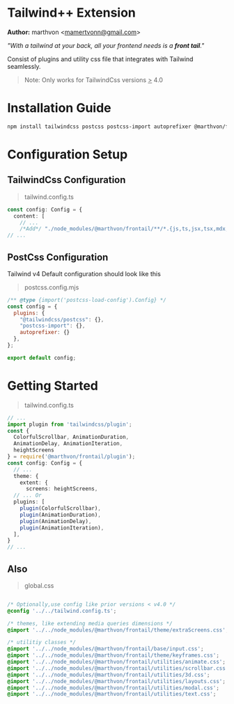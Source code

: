 
# Tailwind++ Extension

**Author:** marthvon \<mamertvonn@gmail.com>

*"With a tailwind at your back, all your frontend needs is a **front tail**."*

Consist of plugins and utility css file that integrates with Tailwind seamlessly.

> Note: Only works for TailwindCss versions <u>></u> 4.0

# Installation Guide

``` bash
npm install tailwindcss postcss postcss-import autoprefixer @marthvon/frontail
```

# Configuration Setup 

## TailwindCss Configuration
> tailwind.config.ts
```typescript
const config: Config = {
  content: [
    // ...
    /*Add*/ "./node_modules/@marthvon/frontail/**/*.{js,ts,jsx,tsx,mdx,css}"
// ...
```

## PostCss Configuration
Tailwind v4 Default configuration should look like this
> postcss.config.mjs
```javascript
/** @type {import('postcss-load-config').Config} */
const config = {
  plugins: {
    "@tailwindcss/postcss": {},
    "postcss-import": {},
    autoprefixer: {}
  },
};

export default config;
```

# Getting Started

> tailwind.config.ts
```typescript
// ...
import plugin from 'tailwindcss/plugin';
const { 
  ColorfulScrollbar, AnimationDuration,
  AnimationDelay, AnimationIteration,
  heightScreens
} = require('@marthvon/frontail/plugin');
const config: Config = {
  // ...
  theme: {
    extent: {
      screens: heightScreens,
  // ... Or
  plugins: [
    plugin(ColorfulScrollbar), 
    plugin(AnimationDuration),
    plugin(AnimationDelay),
    plugin(AnimationIteration),
  ],
}
// ...
```

## Also

> global.css
```css

/* Optionally,use config like prior versions < v4.0 */
@config '../../tailwind.config.ts'; 

/* themes, like extending media queries dimensions */
@import '../../node_modules/@marthvon/frontail/theme/extraScreens.css';

/* utilitiy classes */
@import '../../node_modules/@marthvon/frontail/base/input.css';
@import '../../node_modules/@marthvon/frontail/theme/keyframes.css';
@import '../../node_modules/@marthvon/frontail/utilities/animate.css';
@import '../../node_modules/@marthvon/frontail/utilities/scrollbar.css';
@import '../../node_modules/@marthvon/frontail/utilities/3d.css';
@import '../../node_modules/@marthvon/frontail/utilities/layouts.css';
@import '../../node_modules/@marthvon/frontail/utilities/modal.css';
@import '../../node_modules/@marthvon/frontail/utilities/text.css';

```